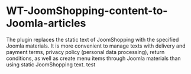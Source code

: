 # WT-JoomShopping-content-to-Joomla-articles
The plugin replaces the static text of JoomShopping with the specified Joomla materials. It is more convenient to manage texts with delivery and payment terms, privacy policy (personal data processing), return conditions, as well as create menu items through Joomla materials than using static JoomShopping text.
test